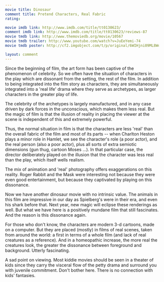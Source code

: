 ```yaml
---
movie title: Dinosaur
comment title: Pretend Characters, Real Fabric
rating: 

movie imdb link: http://www.imdb.com/title/tt0130623/
comment imdb link: http://www.imdb.com/title/tt0130623/reviews-87
movie tmdb link: http://www.themoviedb.org/movie/10567
movie tmdb trailer: http://www.youtube.com/watch?v=JuEeYemi-74
movie tmdb poster: http://cf2.imgobject.com/t/p/original/6WIHjni09ML8WdUhi2phZR9QxUL.jpg

layout: comment
---
```


Since the beginning of film, the art form has been captive of the phenomenon of celebrity. So we often have the situation of characters in the play which are dissonant from the setting, the rest of the film. In addition to being integrated into the film story as characters, they are simultaneously integrated into a 'real life' drama where they serve as archetypes, as larger characters in the greater play of life.

The celebrity of the archetypes is largely manufactured, and in any case driven by dark forces in the unconscious, which makes them less real. But the magic of film is that the illusion of reality in placing the viewer at the scene is independent of this and extremely powerful.

Thus, the normal situation in film is that the characters are less 'real' than the overall fabric of the film and most of its parts -- when Charlton Heston plays a minor role in Hamlet, we see the character's role (a poor actor), and the real person (also a poor actor), plus all sorts of extra semiotic dimensions (gun thug, cartoon Moses ...). In that particular case, the director deliberately played on the illusion that the character was less real than the play, which itself wells realism.

The mix of animation and 'real' photography offers exaggerations on this reality. Roger Rabbit and the Mask were interesting not because they were even good entertainment, but because they captivated by playing on this dissonance.

Now we have another dinosaur movie with no intrinsic value. The animals in this film are impressive in our day as Spielberg's were in their era, and even his shark before that. Next year, new magic will eclipse these renderings as well. But what we have here is a positively mundane film that still fascinates. And the reason is this dissonance again.

For those who don't know, the characters are modern 3-d cartoons, made on a computer. But they are placed (mostly) in films of real scenes, taken from around the world: a first in terms of a whole film (and lack of real creatures as a reference). And in a homeopathic increase, the more real the creatures look, the greater the dissonance between foreground and background. Utterly fascinating.

A sad point on viewing. Most kiddie movies should be seen in a theater of kids since they carry the visceral flow of the petty drama and surround you with juvenile commitment. Don't bother here. There is no connection with kids' fantasies.